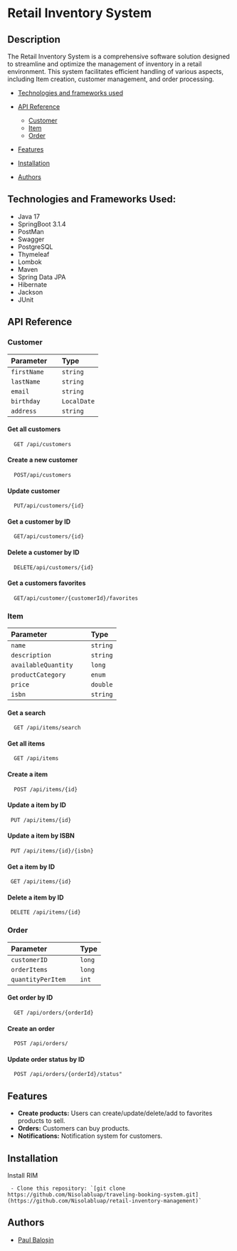 # Retail Inventory System

## Description

The Retail Inventory System is a comprehensive software solution designed to streamline and optimize the management of inventory in a retail environment. This system facilitates efficient handling of various aspects, including Item creation, customer management, and order processing.

- [Technologies and frameworks used](#technologies-and-frameworks-used)
- [API Reference](#api-reference)
    * [Customer](#api-reference)
    * [Item](#api-reference)
    * [Order](#api-reference)

- [Features](#features)
- [Installation](#installation)
- [Authors](#authors)

 ## Technologies and Frameworks Used:
* Java 17
* SpringBoot 3.1.4
* PostMan
* Swagger
* PostgreSQL
* Thymeleaf
* Lombok
* Maven
* Spring Data JPA
* Hibernate
* Jackson
* JUnit

## API Reference

### Customer

| Parameter | Type     | 
| :-------- | :------- | 
| `firstName   ` | `string` | 
| `lastName   ` | `string` | 
| `email   ` | `string` | 
| `birthday  ` | `LocalDate` | 
| `address   ` | `string` |  

#### Get all customers
```http
  GET /api/customers
```
#### Create a new customer
```http
  POST/api/customers
```
#### Update customer
```http
  PUT/api/customers/{id}
```
#### Get a customer by ID
```http
  GET/api/customers/{id}
```
#### Delete a customer by ID
```http
  DELETE/api/customers/{id}
```
#### Get a customers favorites
```http
  GET/api/customer/{customerId}/favorites
```

### Item

| Parameter | Type     | 
| :-------- | :------- | 
| `name   ` | `string` | 
| `description   ` | `string` | 
| `availableQuantity   ` | `long` | 
| `productCategory  ` | `enum` | 
| `price  ` | `double` | 
| `isbn   ` | `string` |

#### Get a search
```http
  GET /api/items/search
```
#### Get all items
```http
  GET /api/items
```
#### Create a item
```http
  POST /api/items/{id}
```
#### Update a item by ID
```http
 PUT /api/items/{id}
```
#### Update a item by ISBN
```http
 PUT /api/items/{id}/{isbn}
```
#### Get a item by ID
```http
 GET /api/items/{id}
```
#### Delete a item by ID
```http
 DELETE /api/items/{id}
```

### Order

| Parameter | Type     | 
| :-------- | :------- | 
| `customerID   ` | `long` | 
| `orderItems   ` | `long` | 
| `quantityPerItem  ` | `int` |  

#### Get order by ID
```http
  GET /api/orders/{orderId}
```
#### Create an order
```http
  POST /api/orders/
```
#### Update order status by ID
```http
  POST /api/orders/{orderId}/status"
```

## Features

- **Create products:** Users can create/update/delete/add to favorites products to sell.
- **Orders:** Customers can buy products.
- **Notifications:** Notification system for customers.



## Installation

Install RIM

```
 - Clone this repository: `[git clone https://github.com/Nisolabluap/traveling-booking-system.git](https://github.com/Nisolabluap/retail-inventory-management)`
```
## Authors
- [Paul Baloșin](https://github.com/Nisolabluap)
